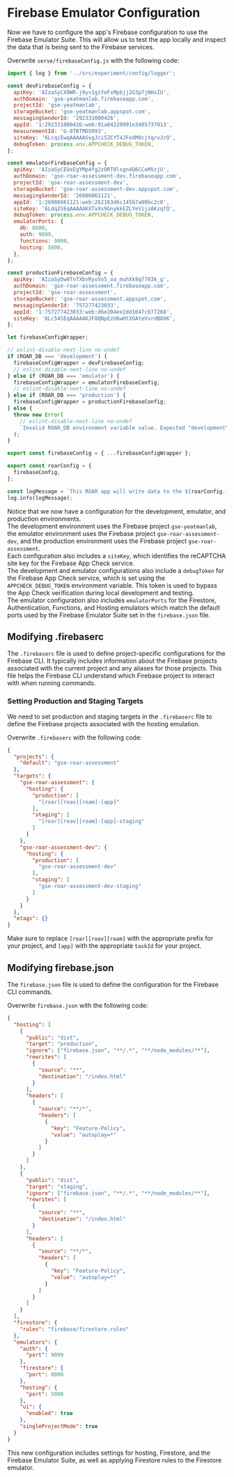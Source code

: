 # Firebase Emulator Configuration

Now we have to configure the app's Firebase configuration to use the Firebase Emulator Suite. This will allow us to test the app locally and inspect the data that is being sent to the Firebase services.

Overwrite `serve/firebaseConfig.js` with the following code:

```javascript
import { log } from '../src/experiment/config/logger';

const devFirebaseConfig = {
  apiKey: 'AIzaSyCX9WR-j9yv1giYeFsMpbjj2G3p7jNHxIU',
  authDomain: 'gse-yeatmanlab.firebaseapp.com',
  projectId: 'gse-yeatmanlab',
  storageBucket: 'gse-yeatmanlab.appspot.com',
  messagingSenderId: '292331000426',
  appId: '1:292331000426:web:91a04220991e3405737013',
  measurementId: 'G-0TBTMDS993',
  siteKey: '6LcqiEwqAAAAAGvgJci5ZCYT4JFeXM0cjtqrvJrO',
  debugToken: process.env.APPCHECK_DEBUG_TOKEN,
};

const emulatorFirebaseConfig = {
  apiKey: 'AIzaSyCEUxEgYMp4fg2zORT0lsgn4Q6CCoMVzjU',
  authDomain: 'gse-roar-assessment-dev.firebaseapp.com',
  projectId: 'gse-roar-assessment-dev',
  storageBucket: 'gse-roar-assessment-dev.appspot.com',
  messagingSenderId: '26086061121',
  appId: '1:26086061121:web:262163d6c145b7a80bc2c0',
  siteKey: '6Ldq2SEqAAAAAKXTxXs9GnykkEZLYeVijzAKzqfQ',
  debugToken: process.env.APPCHECK_DEBUG_TOKEN,
  emulatorPorts: {
    db: 8080,
    auth: 9099,
    functions: 9000,
    hosting: 5000,
  },
};

const productionFirebaseConfig = {
  apiKey: 'AIzaSyDw0TnTXbvRyoVo5_oa_muhXk9q7783k_g',
  authDomain: 'gse-roar-assessment.firebaseapp.com',
  projectId: 'gse-roar-assessment',
  storageBucket: 'gse-roar-assessment.appspot.com',
  messagingSenderId: '757277423033',
  appId: '1:757277423033:web:d6e204ee2dd1047cb77268',
  siteKey: '6Lc54SEqAAAAAKJF8QNpEzU6wHtXGAteVvrdB8XK',
};

let firebaseConfigWrapper;

// eslint-disable-next-line no-undef
if (ROAR_DB === 'development') {
  firebaseConfigWrapper = devFirebaseConfig;
  // eslint-disable-next-line no-undef
} else if (ROAR_DB === 'emulator') {
  firebaseConfigWrapper = emulatorFirebaseConfig;
  // eslint-disable-next-line no-undef
} else if (ROAR_DB === 'production') {
  firebaseConfigWrapper = productionFirebaseConfig;
} else {
  throw new Error(
    // eslint-disable-next-line no-undef
    `Invalid ROAR_DB environment variable value. Expected "development", "emulator", or "production". Received ${ROAR_DB}.`,
  );
}

export const firebaseConfig = { ...firebaseConfigWrapper };

export const roarConfig = {
  firebaseConfig,
};

const logMessage = `This ROAR app will write data to the ${roarConfig.firebaseConfig.projectId} firestore database`;
log.info(logMessage);

```

Notice that we now have a configuration for the development, emulator, and production environments. <br>
The development environment uses the Firebase project `gse-yeatmanlab`, the emulator environment uses the Firebase project `gse-roar-assessment-dev`, and the production environment uses the Firebase project `gse-roar-assessment`. <br>
Each configuration also includes a `siteKey`, which identifies the reCAPTCHA site key for the Firebase App Check service. <br>
The development and emulator configurations also include a `debugToken` for the Firebase App Check service, which is set using the `APPCHECK_DEBUG_TOKEN` environment variable. This token is used to bypass the App Check verification during local development and testing. <br>
The emulator configuration also includes `emulatorPorts` for the Firestore, Authentication, Functions, and Hosting emulators which match the default ports used by the Firebase Emulator Suite set in the `firebase.json` file.

## Modifying .firebaserc
The `.firebaserc` file is used to define project-specific configurations for the Firebase CLI. 
It typically includes information about the Firebase projects associated with the current project and any aliases for those projects. 
This file helps the Firebase CLI understand which Firebase project to interact with when running commands.

### Setting Production and Staging Targets
We need to set production and staging targets in the `.firebaserc` file to define the Firebase projects associated with the hosting emulation.

Overwrite `.firebaserc` with the following code:

```json
{
  "projects": {
    "default": "gse-roar-assessment"
  },
  "targets": {
    "gse-roar-assessment": {
      "hosting": {
        "production": [
          "[roar][roav][roam]-[app]"
        ],
        "staging": [
          "[roar][roav][roam]-[app]-staging"
        ]
      }
    },
    "gse-roar-assessment-dev": {
      "hosting": {
        "production": [
          "gse-roar-assessment-dev"
        ],
        "staging": [
          "gse-roar-assessment-dev-staging"
        ]
      }
    }
  },
  "etags": {}
}
```
Make sure to replace `[roar][roav][roam]` with the appropriate prefix for your project, and `[app]` with the appropriate `taskId` for your project.

## Modifying firebase.json
The `firebase.json` file is used to define the configuration for the Firebase CLI commands.

Overwrite `firebase.json` with the following code:

```json
{
  "hosting": [
    {
      "public": "dist",
      "target": "production",
      "ignore": ["firebase.json", "**/.*", "**/node_modules/**"],
      "rewrites": [
        {
          "source": "**",
          "destination": "/index.html"
        }
      ],
      "headers": [
        {
          "source": "**/*",
          "headers": [
            {
              "key": "Feature-Policy",
              "value": "autoplay=*"
            }
          ]
        }
      ]
    },
    {
      "public": "dist",
      "target": "staging",
      "ignore": ["firebase.json", "**/.*", "**/node_modules/**"],
      "rewrites": [
        {
          "source": "**",
          "destination": "/index.html"
        }
      ],
      "headers": [
        {
          "source": "**/*",
          "headers": [
            {
              "key": "Feature-Policy",
              "value": "autoplay=*"
            }
          ]
        }
      ]
    }
  ],
  "firestore": {
    "rules": "firebase/firestore.rules"
  },
  "emulators": {
    "auth": {
      "port": 9099
    },
    "firestore": {
      "port": 8080
    },
    "hosting": {
      "port": 5000
    },
    "ui": {
      "enabled": true
    },
    "singleProjectMode": true
  }
}
```

This new configuration includes settings for hosting, Firestore, and the Firebase Emulator Suite, as well as applying Firestore rules to the Firestore emulator. <br>